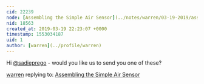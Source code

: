 ```yaml
---
cid: 22239
node: [Assembling the Simple Air Sensor](../notes/warren/03-19-2019/assembling-the-simple-air-sensor)
nid: 18563
created_at: 2019-03-19 22:23:07 +0000
timestamp: 1553034187
uid: 1
author: [warren](../profile/warren)
---
```


 Hi [@sadieprego](/profile/sadieprego) - would you like us to send you one of these? 

[warren](../profile/warren) replying to: [Assembling the Simple Air Sensor](../notes/warren/03-19-2019/assembling-the-simple-air-sensor)

